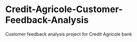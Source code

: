 # Credit-Agricole-Customer-Feedback-Analysis
Customer feedback analysis project for Credit Agricole bank

